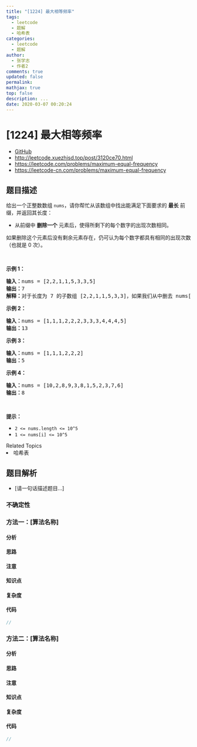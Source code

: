 ```yaml
---
title: "[1224] 最大相等频率"
tags:
  - leetcode
  - 题解
  - 哈希表
categories:
  - leetcode
  - 题解
author:
  - 张学志
  - 作者2
comments: true
updated: false
permalink:
mathjax: true
top: false
description: ...
date: 2020-03-07 00:20:24
---
```



# [1224] 最大相等频率
* [GitHub](https://github.com/algoboy101/LeetCodeCrowdsource/tree/master/_posts/QA/%5B1224%5D%20%E6%9C%80%E5%A4%A7%E7%9B%B8%E7%AD%89%E9%A2%91%E7%8E%87.md)
* http://leetcode.xuezhisd.top/post/3120ce70.html
* https://leetcode.com/problems/maximum-equal-frequency
* https://leetcode-cn.com/problems/maximum-equal-frequency


## 题目描述

<p>给出一个正整数数组&nbsp;<code>nums</code>，请你帮忙从该数组中找出能满足下面要求的 <strong>最长</strong> 前缀，并返回其长度：</p>

<ul>
	<li>从前缀中 <strong>删除一个</strong> 元素后，使得所剩下的每个数字的出现次数相同。</li>
</ul>

<p>如果删除这个元素后没有剩余元素存在，仍可认为每个数字都具有相同的出现次数（也就是 0 次）。</p>

<p>&nbsp;</p>

<p><strong>示例 1：</strong></p>

<pre><strong>输入：</strong>nums = [2,2,1,1,5,3,3,5]
<strong>输出：</strong>7
<strong>解释：</strong>对于长度为 7 的子数组 [2,2,1,1,5,3,3]，如果我们从中删去 nums[4]=5，就可以得到 [2,2,1,1,3,3]，里面每个数字都出现了两次。
</pre>

<p><strong>示例 2：</strong></p>

<pre><strong>输入：</strong>nums = [1,1,1,2,2,2,3,3,3,4,4,4,5]
<strong>输出：</strong>13
</pre>

<p><strong>示例 3：</strong></p>

<pre><strong>输入：</strong>nums = [1,1,1,2,2,2]
<strong>输出：</strong>5
</pre>

<p><strong>示例 4：</strong></p>

<pre><strong>输入：</strong>nums = [10,2,8,9,3,8,1,5,2,3,7,6]
<strong>输出：</strong>8
</pre>

<p>&nbsp;</p>

<p><strong>提示：</strong></p>

<ul>
	<li><code>2 &lt;= nums.length &lt;= 10^5</code></li>
	<li><code>1 &lt;= nums[i] &lt;= 10^5</code></li>
</ul>
<div><div>Related Topics</div><div><li>哈希表</li></div></div>


## 题目解析
* [请一句话描述题目...]

### 不确定性


### 方法一：[算法名称]

#### 分析

#### 思路

#### 注意

#### 知识点

#### 复杂度

#### 代码

```cpp
//
```


### 方法二：[算法名称]

#### 分析

#### 思路

#### 注意

#### 知识点

#### 复杂度

#### 代码

```cpp
//
```


